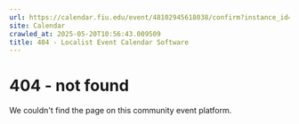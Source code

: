 ```yaml
---
url: https://calendar.fiu.edu/event/48102945618038/confirm?instance_id=48102945648778&return=https%3A%2F%2Fcalendar.fiu.edu%2Fcalendar%3Fevent_types%255B%255D%3D121722
site: Calendar
crawled_at: 2025-05-20T10:56:43.009509
title: 404 - Localist Event Calendar Software
---
```


# 404 - not found
We couldn't find the page on this community event platform.
